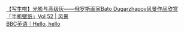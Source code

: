   
[【写生啦】光影与高级灰——俄罗斯画家Bato Dugarzhapov风景作品欣赏](http://www.dianyue.me/archives/836/om30dk532pa99qzw/)  
[「手机壁纸」Vol 52 | 风景](http://www.dianyue.me/archives/186/pzs9nikmdtmjgzy2/)  
[BBC英语｜Hello, hello](http://www.dianyue.me/archives/981/8u779j8652i3rzti/)